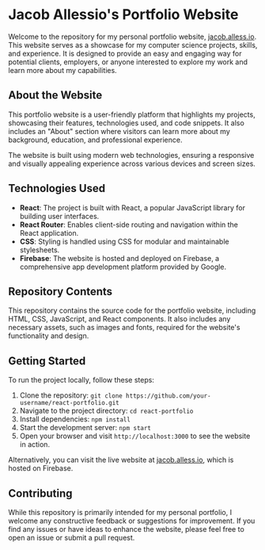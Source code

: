 # Jacob Allessio's Portfolio Website
Welcome to the repository for my personal portfolio website, [jacob.alless.io](https://jacob.alless.io/). This website serves as a showcase for my computer science projects, skills, and experience. It is designed to provide an easy and engaging way for potential clients, employers, or anyone interested to explore my work and learn more about my capabilities.

## About the Website
This portfolio website is a user-friendly platform that highlights my projects, showcasing their features, technologies used, and code snippets. It also includes an "About" section where visitors can learn more about my background, education, and professional experience.

The website is built using modern web technologies, ensuring a responsive and visually appealing experience across various devices and screen sizes.

## Technologies Used
- **React**: The project is built with React, a popular JavaScript library for building user interfaces.
- **React Router**: Enables client-side routing and navigation within the React application.
- **CSS**: Styling is handled using CSS for modular and maintainable stylesheets.
- **Firebase**: The website is hosted and deployed on Firebase, a comprehensive app development platform provided by Google.

## Repository Contents
This repository contains the source code for the portfolio website, including HTML, CSS, JavaScript, and React components. It also includes any necessary assets, such as images and fonts, required for the website's functionality and design.

## Getting Started
To run the project locally, follow these steps:

1. Clone the repository: `git clone https://github.com/your-username/react-portfolio.git`
2. Navigate to the project directory: `cd react-portfolio`
3. Install dependencies: `npm install`
4. Start the development server: `npm start`
5. Open your browser and visit `http://localhost:3000` to see the website in action.

Alternatively, you can visit the live website at [jacob.alless.io](https://jacob.alless.io/), which is hosted on Firebase.

## Contributing
While this repository is primarily intended for my personal portfolio, I welcome any constructive feedback or suggestions for improvement. If you find any issues or have ideas to enhance the website, please feel free to open an issue or submit a pull request.
